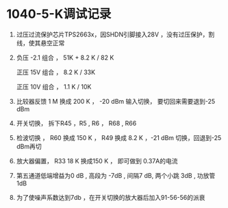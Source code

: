 # 1040-5-K调试记录

1. 过压过流保护芯片TPS2663x，因SHDN引脚接入28V ，没有过压保护，割线，使其悬空正常

2.  负压 -2.1 组合 ， 51K + 8.2 K / 82 K

    正压 15V 组合 ，  8.2 K / 33K

    正压  10V 组合 ， 1.1 K / 10K 

3.  比较器反馈 1 M 换成 200 K ， -20 dBm 输入切换， 要切回来需要退到-25 dBm

4.  开关切换， 拆下R45 ，R5 , R6 ， R68 ,  R66 

5. 检波切换 ，  R60 换成 150 K ，  R49 换成 8.2 K ，-21 dBm 切换，回退到-25 dBm再切

6. 放大器偏置， R33 18 K 换成150 K ， 即可做到 0.37A的电流

7. 第五通道低端增益为0 dB , 高段为 -7dB , 间隔7 dB,  两个小跳 3dB , 功放管 1dB

8. 为了使噪声系数达到7db ，在开关切换的放大器后加入91-56-56的派衰